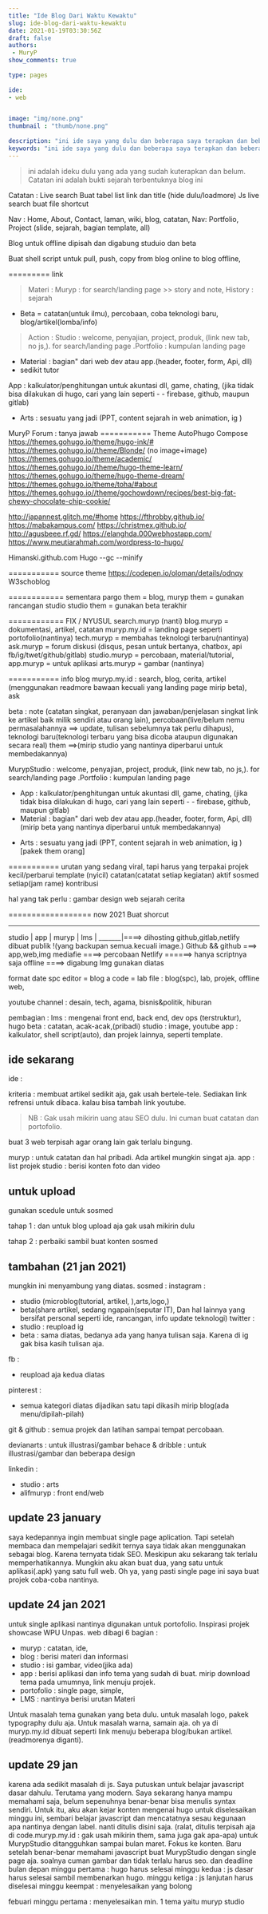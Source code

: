 ```yaml
---
title: "Ide Blog Dari Waktu Kewaktu"
slug: ide-blog-dari-waktu-kewaktu
date: 2021-01-19T03:30:56Z
draft: false 
authors:
 - MuryP
show_comments: true 
 
type: pages 
 
ide: 
- web


image: "img/none.png" 
thumbnail : "thumb/none.png" 
 
description: "ini ide saya yang dulu dan beberapa saya terapkan dan beberapa tidak saya terapkan." 
keywords: "ini ide saya yang dulu dan beberapa saya terapkan dan beberapa tidak saya terapkan." 
--- 
```


> ini adalah ideku dulu yang ada yang sudah kuterapkan dan belum. Catatan ini adalah bukti sejarah terbentuknya blog ini

Catatan :
Live search
Buat tabel list link dan title (hide dulu/loadmore) 
Js live search
buat file shortcut

Nav : Home, About, Contact, laman, wiki, blog, catatan, 
Nav: Portfolio, Project (slide, sejarah, bagian template, all)

Blog untuk offline dipisah dan digabung studuio dan beta

Buat shell script untuk pull, push, copy from blog online to blog offline, 


========= link
> Materi :
Muryp : for search/landing page >> story and note, History : sejarah 
- Beta = catatan(untuk ilmu), percobaan, coba teknologi baru, blog/artikel(lomba/info)

> Action :
Studio : welcome, penyajian, project, produk, (link new tab, no js,).
for search/landing page .Portfolio : kumpulan landing page
* Material : bagian" dari web dev atau app.(header, footer, form, Api, dll)
* sedikit tutor

 App : kalkulator/penghitungan untuk akuntasi dll, game, chating, (jika tidak bisa dilakukan di hugo, cari yang lain seperti - - firebase, github, maupun gitlab)

- Arts : sesuatu yang jadi (PPT, content sejarah in web animation, ig )

MuryP Forum : tanya jawab
=========== Theme
AutoPhugo
Compose
https://themes.gohugo.io/theme/hugo-ink/#
https://themes.gohugo.io//theme/Blonde/ (no image+image)
https://themes.gohugo.io/theme/academic/
https://themes.gohugo.io//theme/hugo-theme-learn/
https://themes.gohugo.io/theme/hugo-theme-dream/
https://themes.gohugo.io/theme/toha/#about
https://themes.gohugo.io//theme/gochowdown/recipes/best-big-fat-chewy-chocolate-chip-cookie/

http://japannest.glitch.me/#home
https://fthrobby.github.io/
https://mabakampus.com/
https://christmex.github.io/
http://agusbeee.rf.gd/
https://elanghda.000webhostapp.com/
https://www.meutiarahmah.com/wordpress-to-hugo/

Himanski.github.com
Hugo --gc --minify



=========== source theme
https://codepen.io/oloman/details/odnqy
W3schoblog

============ sementara
pargo them = blog, 
muryp them = gunakan rancangan studio
studio them = gunakan beta terakhir

============ FIX / NYUSUL
search.muryp (nanti)
blog.muryp = dokumentasi, artikel, catatan
muryp.my.id = landing page seperti portofolio(nantinya)
tech.muryp = membahas teknologi terbaru(nantinya)
ask.muryp = forum diskusi (disqus, pesan untuk bertanya, chatbox, api fb/ig/twet/github/gitlab)
studio.muryp = percobaan, material/tutorial, 
app.muryp = untuk aplikasi
arts.muryp = gambar (nantinya)

=========== info blog
muryp.my.id : search, blog, cerita, artikel (menggunakan readmore bawaan kecuali yang landing page mirip beta), ask

beta : note (catatan singkat, peranyaan dan jawaban/penjelasan singkat link ke artikel baik milik sendiri atau orang lain), percobaan(live/belum nemu permasalahannya ==> update, tulisan sebelumnya tak perlu dihapus), teknologi baru(teknologi terbaru yang bisa dicoba ataupun digunakan secara real) 
them ==>(mirip studio yang nantinya diperbarui untuk membedakannya)

MurypStudio : welcome, penyajian, project, produk, (link new tab, no js,).
for search/landing page .Portfolio : kumpulan landing page
* App : kalkulator/penghitungan untuk akuntasi dll, game, chating, (jika tidak bisa dilakukan di hugo, cari yang lain seperti - - firebase, github, maupun gitlab)
* Material : bagian" dari web dev atau app.(header, footer, form, Api, dll)
(mirip beta yang nantinya diperbarui untuk membedakannya)

- Arts : sesuatu yang jadi (PPT, content sejarah in web animation, ig ) [pakek them orang]

=========== urutan
yang sedang viral, tapi harus yang terpakai
projek kecil/perbarui template (nyicil)
catatan(catatat setiap kegiatan)
aktif sosmed setiap(jam rame)
kontribusi

hal yang tak perlu :
gambar
design web
sejarah
cerita



================== now 2021
Buat shorcut
_______
studio |
app      |
muryp |
lms      |
_______|====> dihosting github,gitlab,netlify dibuat publik !(yang backupan semua.kecuali image.)
Github && github ===> app,web,img
mediafie ====> percobaan
Netlify ======> hanya scriptnya saja
offline ====> digabung Img gunakan diatas

format date
spc editor = blog 
a code = lab
file : blog(spc), lab, projek, offline web, 

youtube channel : desain, tech, agama, bisnis&politik, hiburan

pembagian :
lms : mengenai front end, back end, dev ops (terstruktur), hugo
beta : catatan, acak-acak,(pribadi)
studio : image, youtube
app : kalkulator, shell script(auto), dan projek lainnya, seperti template.


## ide sekarang

ide :

kriteria : membuat artikel sedikit aja, gak usah bertele-tele. Sediakan link refrensi untuk dibaca. kalau bisa tambah link youtube.

> NB : Gak usah mikirin uang atau SEO dulu. Ini cuman buat catatan dan portofolio.

buat 3 web terpisah agar orang lain gak terlalu bingung.

muryp : untuk catatan dan hal pribadi. Ada artikel mungkin singat aja.
app : list projek
studio : berisi konten foto dan video

## untuk upload

gunakan scedule untuk sosmed

tahap 1 : dan untuk blog upload aja gak usah mikirin dulu

tahap 2 : perbaiki sambil buat konten sosmed

## tambahan (21 jan 2021)
mungkin ini menyambung yang diatas.
sosmed :
instagram : 
- studio (microblog(tutorial, artikel, ),arts,logo,)
- beta(share artikel, sedang ngapain(seputar IT), Dan hal lainnya yang bersifat personal seperti ide, rancangan, info update teknologi)
twitter :
- studio : reupload ig 
- beta : sama diatas, bedanya ada yang hanya tulisan saja. Karena di ig gak bisa kasih tulisan aja.

fb :
- reupload aja kedua diatas

pinterest :
- semua kategori diatas dijadikan satu tapi dikasih mirip blog(ada menu/dipilah-pilah)

git & github : semua projek dan latihan sampai tempat percobaan.

devianarts : untuk illustrasi/gambar
behace & dribble : untuk illustrasi/gambar dan beberapa design

linkedin : 
- studio : arts
- alifmuryp : front end/web 

## update 23 january
saya kedepannya ingin membuat single page aplication. Tapi setelah membaca dan mempelajari sedikit ternya saya tidak akan menggunakan sebagai blog. Karena ternyata tidak SEO. Meskipun aku sekarang tak terlalu memperhatikannya. Mungkin aku akan buat dua, yang satu untuk aplikasi(.apk) yang satu full web. 
Oh ya, yang pasti single page ini saya buat projek coba-coba nantinya.

## update 24 jan 2021
untuk single aplikasi nantinya digunakan untuk portofolio. Inspirasi projek showcase WPU Unpas.
web dibagi 6 bagian : 
- muryp : catatan, ide, 
- blog : berisi materi dan informasi 
- studio : isi gambar, video(jika ada)
- app : berisi aplikasi dan info tema yang sudah di buat. mirip download tema pada umumnya, link menuju projek.
- portofolio : single page, simple,
- LMS : nantinya berisi urutan Materi 

Untuk masalah tema gunakan yang beta dulu. untuk masalah logo, pakek typography dulu aja. Untuk masalah warna, samain aja. oh ya di muryp.my.id dibuat seperti link menuju beberapa blog/bukan artikel. (readmorenya diganti).

## update 29 jan 
karena ada sedikit masalah di js. Saya putuskan untuk belajar javascript dasar dahulu. Terutama yang modern. Saya sekarang hanya mampu memahami saja, belum sepenuhnya benar-benar bisa menulis syntax sendiri. Untuk itu, aku akan kejar konten mengenai hugo untuk diselesaikan minggu ini, sembari belajar javascript dan mencatatnya sesau kegunaan apa nantinya dengan label. nanti ditulis disini saja. (ralat, ditulis terpisah aja di code.muryp.my.id : gak usah mikirin them, sama juga gak apa-apa)
untuk MurypStudio ditangguhkan sampai bulan maret. Fokus ke konten. Baru setelah benar-benar memahami javascript buat MurypStudio dengan single page aja. soalnya cuman gambar dan tidak terlalu harus seo. 
dan deadline bulan depan 
minggu pertama : hugo harus selesai 
minggu kedua : js dasar harus selesai sambil membenarkan hugo.
minggu ketiga : js lanjutan harus diselesai 
minggu keempat : menyelesaikan yang bolong

febuari
minggu pertama : menyelesaikan min. 1 tema yaitu muryp studio